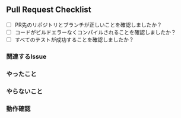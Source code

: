 ## Pull Request Checklist

- [ ] PR先のリポジトリとブランチが正しいことを確認しましたか？
- [ ] コードがビルドエラーなくコンパイルされることを確認しましたか？
- [ ] すべてのテストが成功することを確認しましたか？

### 関連するIssue

<!-- #1 関連するIssue番号を記述 -->

### やったこと

<!-- 変更内容の箇条書き -->

### やらないこと

<!-- このPRに含まれないことの箇条書き -->

### 動作確認

<!-- どの環境でどの動作を確認したか -->
